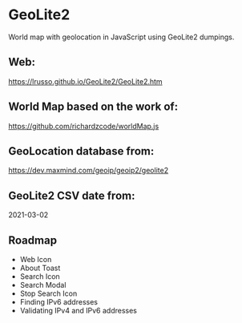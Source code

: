 # GeoLite2

World map with geolocation in JavaScript using GeoLite2 dumpings.

## Web:

https://lrusso.github.io/GeoLite2/GeoLite2.htm

## World Map based on the work of:

https://github.com/richardzcode/worldMap.js

## GeoLocation database from:

https://dev.maxmind.com/geoip/geoip2/geolite2

## GeoLite2 CSV date from:

2021-03-02

## Roadmap

* Web Icon
* About Toast
* Search Icon
* Search Modal
* Stop Search Icon
* Finding IPv6 addresses
* Validating IPv4 and IPv6 addresses

